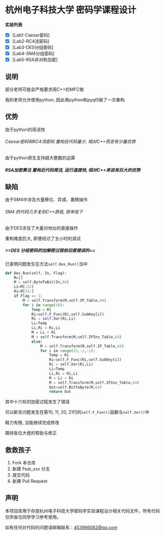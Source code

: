 # 杭州电子科技大学 密码学课程设计

**实验列表**

- [x] [Lab1-Caesar密码]
- [x] [Lab2-RC4流密码]
- [x] [Lab3-DES分组密码]
- [x] [Lab4-SM4分组密码]
- [x] [Lab5-RSA非对称加密]

## 说明

部分老师可能会严格要求用C++的MFC做

我的老师允许使用python, 因此用python和pyqt5做了一次重构

## 优势

由于python的简洁性

###### Caesar密码和RC4流密码 重构后代码量少, 相对C++而言有少量优势

由于python原生支持超大整数的运算

##### RSA加密算法 重构后代码简洁, 运行速度快, 相对C++来说有巨大的优势

## 缺陷

由于SM4中涉及大量移位、异或、置换操作

###### SM4 的代码几乎复刻C++原版, 效率低下

由于DES涉及了大量对地址的直接操作

重构难度巨大, 即便经过了五小时的调试

##### ==DES 分组密码的加解密过程依旧是错误的==

已查明问题发生在方法`self.Des_Run()`当中

```python
def Des_Run(self, In, Flag):
    M=[]
    M = self.ByteToBit(In,64)
    Li=M[:32]
    Ri=M[32:]
    if Flag == 1:
        M = self.Transform(M,self.IP_Table,64)
        for i in range(16):
            Temp = Ri
            Ri=self.F_Func(Ri,self.SubKey[i])
            Ri = self.Xor(Ri,Li)
            Li=Temp
            Li,Ri = Ri,Li
            M = Li + Ri
            M = self.Transform(M,self.IPInv_Table,64)
            else:
                M = self.Transform(M,self.IP_Table,64)
                for i in range(15,-1,-1):
                    Temp = Ri
                    Ri=self.F_Func(Ri,self.SubKey[i])
                    Ri = self.Xor(Ri,Li)
                    Li=Temp
                    Li,Ri = Ri,Li
                    M = Li + Ri
                    M = self.Transform(M,self.IPInv_Table,64)
                    Out=self.BitToByte(M,64)
                    return Out
```

其中十六轮的加密过程发生了错误

可以断言问题发生在第10, 11, 20, 21行的`self.F_Func()`函数与`self.Xor()`中

精力有限, 没能继续完成修改

期待各位大佬的帮助与修正

## 救救孩子

1. Fork 本仓库
2. 新建 Feat_xxx 分支
3. 提交代码
4. 新建 Pull Request

## 声明
本项目库用于存放杭州电子科技大学密码学实验课程设计相关代码文件，所有代码仅供各位同学学习参考使用。

如有任何对代码的问题请邮箱联系：453986082@qq.com